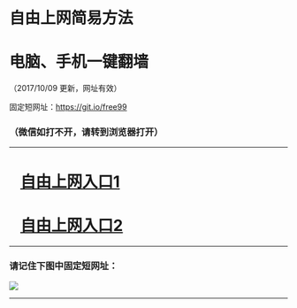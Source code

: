 ﻿# 自由上网简易方法

# 电脑、手机一键翻墙

（2017/10/09 更新，网址有效）

固定短网址：https://git.io/free99

### （微信如打不开，请转到浏览器打开）


***





# &nbsp;&nbsp; <a href="http://ft199884398.fwq-tz-1001.info/fwqtz01.html?t=1009001519 " target="_blank">自由上网入口1</a>
# &nbsp;&nbsp; <a href="http://ft1763628471.fwq-tz-1002.info/fwqtz02.html?t=100900117303 " target="_blank">自由上网入口2</a>
***

### 请记住下图中固定短网址：

<img src="https://s3-us-west-2.amazonaws.com/fwq-1001/yjfq-20170905okok.png" /> 


***

